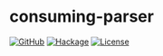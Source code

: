 # consuming-parser

[![GitHub](https://img.shields.io/github/v/tag/jumper149/consuming-parser)](https://github.com/jumper149/consuming-parser/tags)
[![Hackage](https://img.shields.io/hackage/v/consuming-parser.svg)](http://hackage.haskell.org/package/consuming-parser)
[![License](https://img.shields.io/github/license/jumper149/consuming-parser)](./LICENSE)
